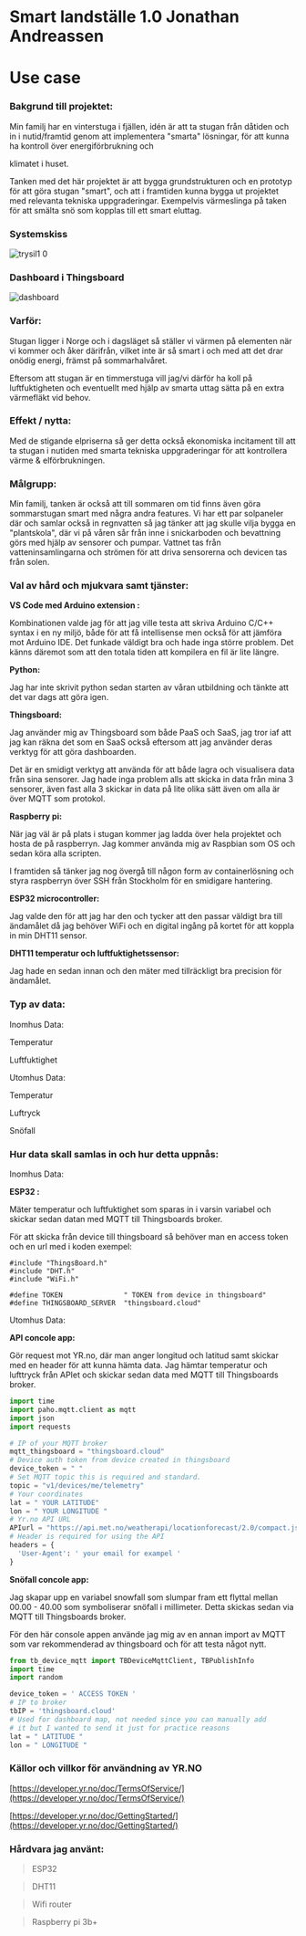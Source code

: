 # Smart landställe 1.0 Jonathan Andreassen

# Use case

### Bakgrund till projektet:

Min familj har en vinterstuga i fjällen, idén är att ta stugan från dåtiden och in i nutid/framtid genom att implementera "smarta" lösningar, för att kunna ha kontroll över energiförbrukning och

klimatet i huset.

Tanken med det här projektet är att bygga grundstrukturen och en prototyp för att göra stugan "smart", och att i framtiden kunna bygga ut projektet med relevanta tekniska uppgraderingar. Exempelvis värmeslinga på taken för att smälta snö som kopplas till ett smart eluttag. 

### Systemskiss

![trysil1 0](https://user-images.githubusercontent.com/71496860/146353412-6750cb36-10e6-462f-97d0-63498579932e.jpg)


### Dashboard i Thingsboard

![dashboard](https://user-images.githubusercontent.com/71496860/146353433-65da705e-354b-4e1d-8d5f-600e4f47aee7.JPG)


### Varför:

Stugan ligger i Norge och i dagsläget så ställer vi värmen på elementen när vi kommer och åker därifrån, vilket inte är så smart i och med att det drar onödig energi, främst på sommarhalvåret.

Eftersom att stugan är en timmerstuga vill jag/vi därför ha koll på luftfuktigheten och eventuellt med hjälp av smarta uttag sätta på en extra värmefläkt vid behov.

### Effekt / nytta:

Med de stigande elpriserna så ger detta också ekonomiska incitament till att ta stugan i nutiden med smarta tekniska uppgraderingar för att kontrollera värme & elförbrukningen.

### Målgrupp:

Min familj, tanken är också att till sommaren om tid finns  även göra sommarstugan smart med några andra features. Vi har ett par solpaneler där och samlar också in regnvatten så jag tänker att jag skulle vilja bygga en "plantskola", där vi på våren sår från inne i snickarboden och bevattning görs med hjälp av sensorer och pumpar. Vattnet tas från vatteninsamlingarna och strömen för att driva sensorerna och devicen tas från solen.

### Val av hård och mjukvara samt tjänster:

**VS Code med Arduino extension :** 

Kombinationen valde jag för att jag ville testa att skriva Arduino C/C++ syntax i en ny miljö, både för att få intellisense men också för att jämföra mot Arduino IDE. Det funkade väldigt bra och hade inga större problem. Det känns däremot som att den totala tiden att kompilera en fil är lite längre.

**Python:**

Jag har inte skrivit python sedan starten av våran utbildning och tänkte att det var dags att göra igen.

**Thingsboard:**

Jag använder mig av Thingsboard som både PaaS och SaaS, jag tror iaf att jag kan räkna det som en SaaS också eftersom att jag använder deras verktyg för att göra dashboarden.

Det är en smidigt verktyg att använda för att både lagra och visualisera data från sina sensorer. Jag hade inga problem alls att skicka in data från mina 3 sensorer, även fast alla 3 skickar in data på lite olika sätt även om alla är  över MQTT som protokol.

**Raspberry pi:**

När jag väl är på plats i stugan kommer jag ladda över hela projektet och hosta de på raspberryn. Jag kommer använda mig av Raspbian som OS och sedan köra alla scripten.

I framtiden så tänker jag nog övergå till någon form av containerlösning och styra raspberryn över SSH från Stockholm för en smidigare hantering.

**ESP32 microcontroller:**

Jag valde den för att jag har den och tycker att den passar väldigt bra till ändamålet då jag behöver WiFi och en digital ingång på kortet för att koppla in min DHT11 sensor.

**DHT11 temperatur och luftfuktighetssensor:**

Jag hade en sedan innan och den mäter med tillräckligt bra precision för ändamålet.

### Typ av data:

Inomhus Data:

Temperatur

Luftfuktighet 

Utomhus Data:

Temperatur

Luftryck 

Snöfall

### Hur data skall samlas in och hur detta uppnås:

Inomhus Data:

**ESP32 :**

Mäter temperatur och luftfuktighet som sparas in i varsin variabel och skickar sedan datan med MQTT till Thingsboards broker.

För att skicka från device till thingsboard så behöver man en access token och en url med i koden exempel:

```arduino
#include "ThingsBoard.h"
#include "DHT.h"
#include "WiFi.h"

#define TOKEN               " TOKEN from device in thingsboard"
#define THINGSBOARD_SERVER  "thingsboard.cloud"
```

Utomhus Data:

**API concole app:**

Gör request mot YR.no, där man anger longitud och latitud samt skickar med en header för att kunna hämta data. Jag hämtar temperatur och lufttryck från APIet och skickar sedan data med MQTT till Thingsboards broker.

```python
import time
import paho.mqtt.client as mqtt
import json
import requests

# IP of your MQTT broker
mqtt_thingsboard = "thingsboard.cloud"
# Device auth token from device created in thingsboard
device_token = " "
# Set MQTT topic this is required and standard.
topic = "v1/devices/me/telemetry"
# Your coordinates
lat = " YOUR LATITUDE"
lon = " YOUR LONGITUDE "
# Yr.no API URL
APIurl = "https://api.met.no/weatherapi/locationforecast/2.0/compact.json?lat={}&lon={}".format(lat, lon)
# Header is required for using the API
headers = {
  'User-Agent': ' your email for exampel '
}
```

**Snöfall concole app:**

Jag skapar upp en variabel snowfall som slumpar fram ett flyttal mellan 00.00 - 40.00 som symboliserar snöfall i millimeter. Detta skickas sedan via MQTT till Thingsboards broker.

För den här console appen använde jag mig av en annan import av MQTT som var rekommenderad av thingsboard och för att testa något nytt.

```python
from tb_device_mqtt import TBDeviceMqttClient, TBPublishInfo
import time
import random

device_token = ' ACCESS TOKEN '
# IP to broker
tbIP = 'thingsboard.cloud'
# Used for dashboard map, not needed since you can manually add
# it but I wanted to send it just for practice reasons
lat = " LATITUDE "
lon = " LONGITUDE "
```

### Källor och villkor för användning av YR.NO

[https://developer.yr.no/doc/TermsOfService/](https://developer.yr.no/doc/TermsOfService/)

[https://developer.yr.no/doc/GettingStarted/](https://developer.yr.no/doc/GettingStarted/)

### Hårdvara jag använt:

> ESP32
> 

> DHT11
> 

> Wifi router
> 

> Raspberry pi 3b+
>
